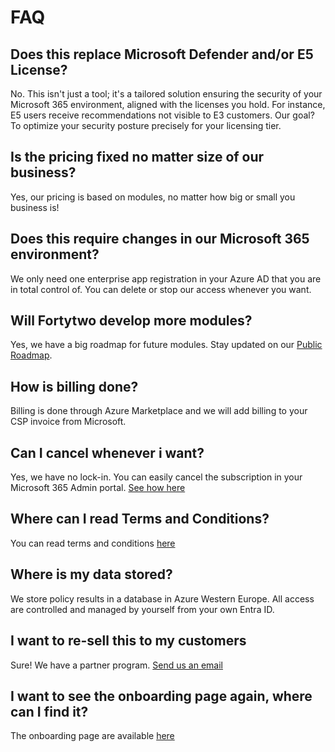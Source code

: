# FAQ

## Does this replace Microsoft Defender and/or E5 License?

No. This isn't just a tool; it's a tailored solution ensuring the security of your Microsoft 365 environment, aligned with the licenses you hold. For instance, E5 users receive recommendations not visible to E3 customers. Our goal? To optimize your security posture precisely for your licensing tier.

## Is the pricing fixed no matter size of our business?

Yes, our pricing is based on modules, no matter how big or small you business is!

## Does this require changes in our Microsoft 365 environment?

We only need one enterprise app registration in your Azure AD that you are in total control of. You can delete or stop our access whenever you want.

## Will Fortytwo develop more modules?

Yes, we have a big roadmap for future modules. Stay updated on our [Public Roadmap](https://github.com/orgs/amestofortytwo/projects/12).

## How is billing done?

Billing is done through Azure Marketplace and we will add billing to your CSP invoice from Microsoft.

## Can I cancel whenever i want?

Yes, we have no lock-in. You can easily cancel the subscription in your Microsoft 365 Admin portal. [See how here](cancelsubscription.md)

## Where can I read Terms and Conditions?

You can read terms and conditions [here](https://www.amestofortytwo.com/terms-and-conditions)

## Where is my data stored?

We store policy results in a database in Azure Western Europe. All access are controlled and managed by yourself from your own Entra ID.

## I want to re-sell this to my customers

Sure! We have a partner program. [Send us an email](mailto:<hello@amestofortytwo.com>)

## I want to see the onboarding page again, where can I find it?

The onboarding page are available [here](https://portal.amestofortytwo.com/onboarding-msp)
